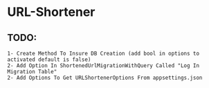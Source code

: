 # URL-Shortener

## TODO:
	1- Create Method To Insure DB Creation (add bool in options to activated default is false)
	2- Add Option In ShortenedUrlMigrationWithQuery Called "Log In Migration Table"
	2- Add Options To Get URLShortenerOptions From appsettings.json